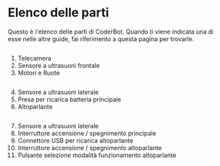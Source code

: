 # Elenco delle parti

Questo è l'elenco delle parti di CoderBot. Quando ti viene indicata una di esse nelle altre guide, fai riferimento a questa pagina per trovarle.

<img :src="$withBase('/images/description/coderbotfront.jpg')">

1. Telecamera
2. Sensore a ultrasuoni frontale
3. Motori e Ruote

<img :src="$withBase('/images/description/coderbotsideright.jpg')">

4. Sensore a ultrasuoni laterale
5. Presa per ricarica batteria principale
6. Altoparlante

<img :src="$withBase('/images/description/coderbotsideleft.jpg')">

7. Sensore a ultrasuoni laterale
8. Interruttore accensione / spegnimento principale
9. Connettore USB per ricarica altoparlante
10. Interruttore accensione / spegnimento altoparlante
11. Pulsante selezione modalità funzionamento altoparlante



